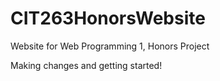 # CIT263HonorsWebsite
Website for Web Programming 1, Honors Project

Making changes and getting started!